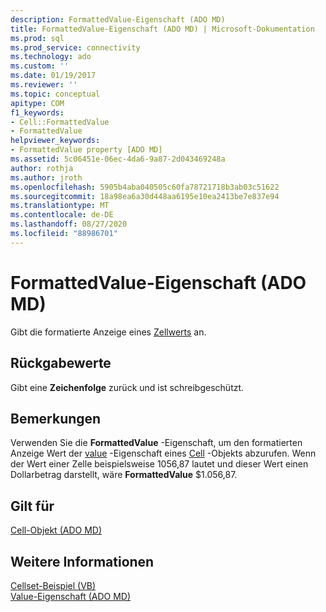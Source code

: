 ```yaml
---
description: FormattedValue-Eigenschaft (ADO MD)
title: FormattedValue-Eigenschaft (ADO MD) | Microsoft-Dokumentation
ms.prod: sql
ms.prod_service: connectivity
ms.technology: ado
ms.custom: ''
ms.date: 01/19/2017
ms.reviewer: ''
ms.topic: conceptual
apitype: COM
f1_keywords:
- Cell::FormattedValue
- FormattedValue
helpviewer_keywords:
- FormattedValue property [ADO MD]
ms.assetid: 5c06451e-06ec-4da6-9a87-2d043469248a
author: rothja
ms.author: jroth
ms.openlocfilehash: 5905b4aba040505c60fa78721718b3ab03c51622
ms.sourcegitcommit: 18a98ea6a30d448aa6195e10ea2413be7e837e94
ms.translationtype: MT
ms.contentlocale: de-DE
ms.lasthandoff: 08/27/2020
ms.locfileid: "88986701"
---
```

# <a name="formattedvalue-property-ado-md"></a>FormattedValue-Eigenschaft (ADO MD)
Gibt die formatierte Anzeige eines [Zellwerts](./cell-object-ado-md.md) an.  
  
## <a name="return-values"></a>Rückgabewerte  
 Gibt eine **Zeichenfolge** zurück und ist schreibgeschützt.  
  
## <a name="remarks"></a>Bemerkungen  
 Verwenden Sie die **FormattedValue** -Eigenschaft, um den formatierten Anzeige Wert der [value](./value-property-ado-md.md) -Eigenschaft eines [Cell](./cell-object-ado-md.md) -Objekts abzurufen. Wenn der Wert einer Zelle beispielsweise 1056,87 lautet und dieser Wert einen Dollarbetrag darstellt, wäre **FormattedValue** $1.056,87.  
  
## <a name="applies-to"></a>Gilt für  
 [Cell-Objekt (ADO MD)](./cell-object-ado-md.md)  
  
## <a name="see-also"></a>Weitere Informationen  
 [Cellset-Beispiel (VB)](./cellset-example-vb.md)   
 [Value-Eigenschaft (ADO MD)](./value-property-ado-md.md)